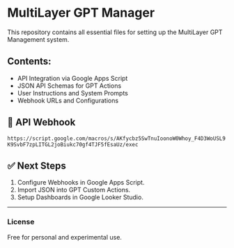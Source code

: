 # MultiLayer GPT Manager

This repository contains all essential files for setting up the MultiLayer GPT Management system.

## Contents:
- API Integration via Google Apps Script
- JSON API Schemas for GPT Actions
- User Instructions and System Prompts
- Webhook URLs and Configurations

## 📂 API Webhook
`https://script.google.com/macros/s/AKfycbz5SwTnuIoonoW0Whoy_F4D3WoUSL9K9SvbF7zpLITGL2joBiukc70gf4TJF5fEsaUz/exec`

## ✅ Next Steps
1. Configure Webhooks in Google Apps Script.
2. Import JSON into GPT Custom Actions.
3. Setup Dashboards in Google Looker Studio.

---
### License
Free for personal and experimental use.
